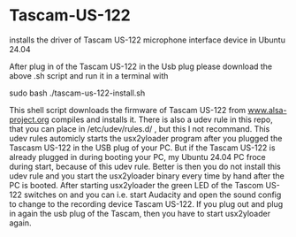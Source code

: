 # Tascam-US-122
installs the driver of Tascam US-122 microphone interface device in Ubuntu 24.04

After plug in of the Tascam US-122 in the Usb plug please download the above .sh script and run it in a terminal with

sudo bash ./tascam-us-122-install.sh

This shell script downloads the firmware of Tascam US-122 from www.alsa-project.org compiles and installs it. There is also a udev rule in this repo, that you can place in /etc/udev/rules.d/ , but this I not recommand. This udev rules automicly starts the usx2yloader program after you plugged the Tascasm US-122 in the USB plug of your PC. But if the Tascam US-122 is already plugged in during booting your PC, my Ubuntu 24.04 PC froce during start, because of this udev rule. Better is then you do not install this udev rule and you start the usx2yloader binary every time by hand after the PC is booted. After starting usx2yloader the green LED of the Tascom US-122 switches on and you can i.e. start Audacity and open the sound config to change to the recording device Tascam US-122. If you plug out and plug in again the usb plug of the Tascam, then you have to start usx2yloader again.
